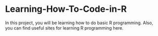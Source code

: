 # Learning-How-To-Code-in-R
In this project, you will be learning how to do basic R programming. Also, you can find useful sites for learning R programming here.

